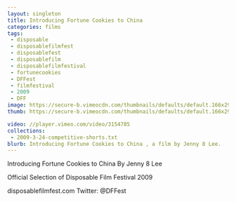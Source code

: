 ```yaml
---
layout: singleton
title: Introducing Fortune Cookies to China
categories: films
tags:
 - disposable
 - disposablefilmfest
 - disposablefest
 - disposablefilm
 - disposablefilmfestival
 - fortunecookies
 - DFFest
 - filmfestival
 - 2009
 - DFF
image: https://secure-b.vimeocdn.com/thumbnails/defaults/default.166x295.jpg
thumb: https://secure-b.vimeocdn.com/thumbnails/defaults/default.166x295.jpg

video: //player.vimeo.com/video/3154785
collections:
 - 2009-3-24-competitive-shorts.txt
blurb: Introducing Fortune Cookies to China , a film by Jenny 8 Lee.
---
```


Introducing Fortune Cookies to China
By Jenny 8 Lee

Official Selection of Disposable Film Festival 2009

disposablefilmfest.com
Twitter: @DFFest